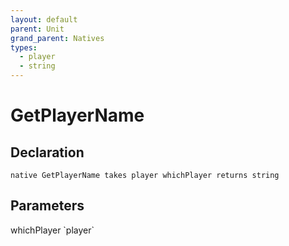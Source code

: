 ```yaml
---
layout: default
parent: Unit
grand_parent: Natives
types:
  - player
  - string
---
```


# GetPlayerName

## Declaration

```
native GetPlayerName takes player whichPlayer returns string
```

## Parameters
<dl>
  <dt>whichPlayer `player`</dt>
  <dd></dd>
</dl>